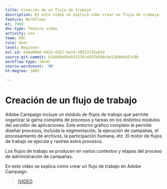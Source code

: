 ```yaml
---
title: Creación de un flujo de trabajo
description: En este vídeo se explica cómo crear un flujo de trabajo.
feature: Workflows
kt: 7989
doc-type: feature video
activity: use
team: DOC
role: User
level: Beginner
exl-id: 0a6e09e6-0d23-4267-ba74-39523735e83d
source-git-commit: b1b8d8a99a551239c445fb588cbd126b66a53c9b
workflow-type: tm+mt
source-wordcount: '90'
ht-degree: 100%

---
```


# Creación de un flujo de trabajo

Adobe Campaign incluye un módulo de flujos de trabajo que permite organizar la gama completa de procesos y tareas en los distintos módulos del servidor de aplicaciones. Este entorno gráfico completo le permite diseñar procesos, incluida la segmentación, la ejecución de campañas, el procesamiento de archivos, la participación humana, etc. El motor de flujos de trabajo se ejecuta y rastrea estos procesos.

Los flujos de trabajo se producen en varios contextos y etapas del proceso de administración de campañas.

En este vídeo se explica cómo crear un flujo de trabajo en Adobe Campaign.

>[!VIDEO](https://video.tv.adobe.com/v/25559?quality=12&learn=on)
